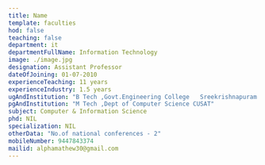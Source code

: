 ```yaml
---
title: Name
template: faculties
hod: false
teaching: false
department: it
departmentFullName: Information Technology
image: ./image.jpg
designation: Assistant Professor
dateOfJoining: 01-07-2010
experienceTeaching: 11 years
experienceIndustry: 1.5 years
ugAndInstitution: "B Tech ,Govt.Engineering College   Sreekrishnapuram Calicut University"
pgAndInstitution: "M Tech ,Dept of Computer Science CUSAT"
subject: Computer & Information Science
phd: NIL
specialization: NIL
otherData: "No.of national conferences - 2"
mobileNumber: 9447843374
mailid: alphamathew30@gmail.com
---
```

